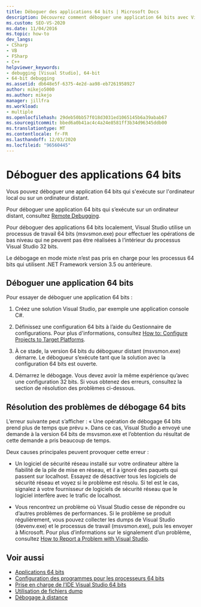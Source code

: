 ```yaml
---
title: Déboguer des applications 64 bits | Microsoft Docs
description: Découvrez comment déboguer une application 64 bits avec Visual Studio. Il existe des conseils pour résoudre les problèmes de débogage inattendus.
ms.custom: SEO-VS-2020
ms.date: 11/04/2016
ms.topic: how-to
dev_langs:
- CSharp
- VB
- FSharp
- C++
helpviewer_keywords:
- debugging [Visual Studio], 64-bit
- 64-bit debugging
ms.assetid: db648e5f-6375-4e2d-aa98-eb7261958927
author: mikejo5000
ms.author: mikejo
manager: jillfra
ms.workload:
- multiple
ms.openlocfilehash: 29deb50bb57f018d3031ed1065145b6a39abab67
ms.sourcegitcommit: bbed6a0b41ac4c4a24e8581ff3b34d96345ddb00
ms.translationtype: MT
ms.contentlocale: fr-FR
ms.lasthandoff: 12/03/2020
ms.locfileid: "96560445"
---
```

# <a name="debug-64-bit-applications"></a>Déboguer des applications 64 bits
Vous pouvez déboguer une application 64 bits qui s'exécute sur l'ordinateur local ou sur un ordinateur distant.

 Pour déboguer une application 64 bits qui s’exécute sur un ordinateur distant, consultez [Remote Debugging](../debugger/remote-debugging.md).

 Pour déboguer des applications 64 bits localement, Visual Studio utilise un processus de travail 64 bits (msvsmon.exe) pour effectuer les opérations de bas niveau qui ne peuvent pas être réalisées à l’intérieur du processus Visual Studio 32 bits.

 Le débogage en mode mixte n’est pas pris en charge pour les processus 64 bits qui utilisent .NET Framework version 3.5 ou antérieure.

## <a name="debug-a-64-bit-application"></a>Déboguer une application 64 bits
 Pour essayer de déboguer une application 64 bits :

1. Créez une solution Visual Studio, par exemple une application console C#.

2. Définissez une configuration 64 bits à l’aide du Gestionnaire de configurations. Pour plus d'informations, consultez [How to: Configure Projects to Target Platforms](../ide/how-to-configure-projects-to-target-platforms.md).

3. À ce stade, la version 64 bits du débogueur distant (msvsmon.exe) démarre. Le débogueur s’exécute tant que la solution avec la configuration 64 bits est ouverte.

4. Démarrez le débogage. Vous devez avoir la même expérience qu’avec une configuration 32 bits. Si vous obtenez des erreurs, consultez la section de résolution des problèmes ci-dessous.

## <a name="troubleshooting-64-bit-debugging"></a>Résolution des problèmes de débogage 64 bits
 L’erreur suivante peut s’afficher : « Une opération de débogage 64 bits prend plus de temps que prévu ». Dans ce cas, Visual Studio a envoyé une demande à la version 64 bits de msvsmon.exe et l’obtention du résultat de cette demande a pris beaucoup de temps.

 Deux causes principales peuvent provoquer cette erreur :

- Un logiciel de sécurité réseau installé sur votre ordinateur altère la fiabilité de la pile de mise en réseau, et il a ignoré des paquets qui passent sur localhost. Essayez de désactiver tous les logiciels de sécurité réseau et voyez si le problème est résolu. Si tel est le cas, signalez à votre fournisseur de logiciels de sécurité réseau que le logiciel interfère avec le trafic de localhost.

- Vous rencontrez un problème où Visual Studio cesse de répondre ou d’autres problèmes de performances. Si le problème se produit régulièrement, vous pouvez collecter les dumps de Visual Studio (devenv.exe) et le processus de travail (msvsmon.exe), puis les envoyer à Microsoft. Pour plus d’informations sur le signalement d’un problème, consultez [How to Report a Problem with Visual Studio](../ide/how-to-report-a-problem-with-visual-studio.md).

## <a name="see-also"></a>Voir aussi

- [Applications 64 bits](/dotnet/framework/64-bit-apps)
- [Configuration des programmes pour les processeurs 64 bits](/cpp/build/configuring-programs-for-64-bit-visual-cpp)
- [Prise en charge de l’IDE Visual Studio 64 bits](../ide/visual-studio-ide-64-bit-support.md)
- [Utilisation de fichiers dump](../debugger/using-dump-files.md)
- [Débogage à distance](../debugger/remote-debugging.md)